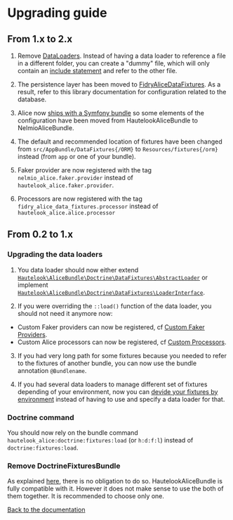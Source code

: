 # Upgrading guide

## From 1.x to 2.x

1. Remove [DataLoaders](https://github.com/hautelook/AliceBundle/blob/1.x/src/Resources/doc/advanced-usage.md#using-data-loaders).
   Instead of having a data loader to reference a file in a different folder, you can create a "dummy" file, which will
   only contain an [include statement](https://github.com/nelmio/alice/blob/master/doc/fixtures-refactoring.md#including-files)
   and refer to the other file.
    
1. The persistence layer has been moved to [FidryAliceDataFixtures](https://github.com/theofidry/AliceDataFixtures). As
   a result, refer to this library documentation for configuration related to the database.
   
1. Alice now [ships with a Symfony bundle](https://github.com/nelmio/alice/blob/master/doc/getting-started.md#symfony) so
   some elements of the configuration have been moved from HautelookAliceBundle to NelmioAliceBundle.
   
1. The default and recommended location of fixtures have been changed from `src/AppBundle/DataFixtures{/ORM}` to
   `Resources/fixtures{/orm}` instead (from `app` or one of your bundle).

1. Faker provider are now registered with the tag `nelmio_alice.faker.provider` instead of `hautelook_alice.faker.provider`.

1. Processors are now registered with the tag `fidry_alice_data_fixtures.processor` instead of `hautelook_alice.alice.processor`


## From 0.2 to 1.x

### Upgrading the data loaders

1. You data loader should now either extend [`Hautelook\AliceBundle\Doctrine\DataFixtures\AbstractLoader`](https://github.com/hautelook/AliceBundle/tree/1.x/src/Doctrine/DataFixtures/AbstractLoader.php) or implement [`Hautelook\AliceBundle\Doctrine\DataFixtures\LoaderInterface`](https://github.com/hautelook/AliceBundle/tree/1.x/src/Doctrine/DataFixtures/LoaderInterface.php).

2. If you were overriding the `::load()` function of the data loader, you should not need it anymore now:
  * Custom Faker providers can now be registered, cf [Custom Faker Providers](https://github.com/hautelook/AliceBundle/tree/1.x/src/Resources/doc/faker-providers.md).
  * Custom Alice processors can now be registered, cf [Custom Processors](https://github.com/hautelook/AliceBundle/tree/1.x/src/Resources/doc/alice-processors.md).

3. If you had very long path for some fixtures because you needed to refer to the fixtures of another bundle, you can now use the bundle annotation `@Bundlename`.

4. If you had several data loaders to manage different set of fixtures depending of your environment, now you can [devide your fixtures by environment](https://github.com/hautelook/AliceBundle/tree/1.x/src/Resources/doc/advanced-usage.md#environment-specific-fixtures) instead of having to use and specify a data loader for that.


### Doctrine command

You should now rely on the bundle command `hautelook_alice:doctrine:fixtures:load` (or `h:d:f:l`) instead of `doctrine:fixtures:load`.


### Remove DoctrineFixturesBundle

As explained [here](https://github.com/hautelook/AliceBundle/tree/1.x/src/Resources/doc/doctrine-fixtures-bundle.md), there is no obligation to do so. HautelookAliceBundle is fully compatible with it. However it does not make sense to use the both of them together. It is recommended to
choose only one.

[Back to the documentation](README.md)
